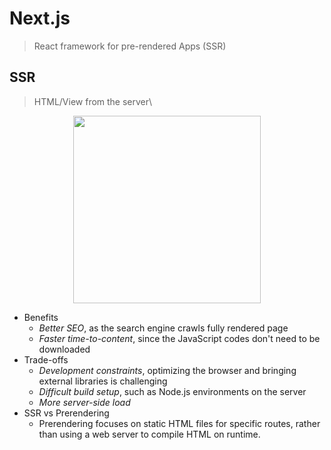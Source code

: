 # Next.js
> React framework for pre-rendered Apps (SSR)

## SSR
> HTML/View from the server\
<center><img src="https://i.pinimg.com/originals/54/6d/f7/546df7c4b04ea9ca5f72d822ca1d23b4.png" width="300"></center>

* Benefits
  * *Better SEO*, as the search engine crawls fully rendered page
  * *Faster time-to-content*, since the JavaScript codes don't need to be downloaded
* Trade-offs
  * *Development constraints*, optimizing the browser and bringing external libraries is challenging
  * *Difficult build setup*, such as Node.js environments on the server
  * *More server-side load*
* SSR vs Prerendering
  * Prerendering focuses on static HTML files for specific routes, rather than using a web server to compile HTML on runtime.

